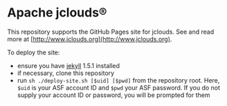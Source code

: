 # Apache jclouds&reg;

This repository supports the GitHub Pages site for jclouds. See and read more at [http://www.jclouds.org](http://www.jclouds.org).

To deploy the site:

* ensure you have [jekyll](http://jekyllrb.com/docs/installation/) 1.5.1 installed
* if necessary, clone this repository
* run `sh ./deploy-site.sh [$uid] [$pwd]` from the repository root. Here, `$uid` is your ASF account ID and `$pwd` your ASF password. If you do not supply your account ID or password, you will be prompted for them


